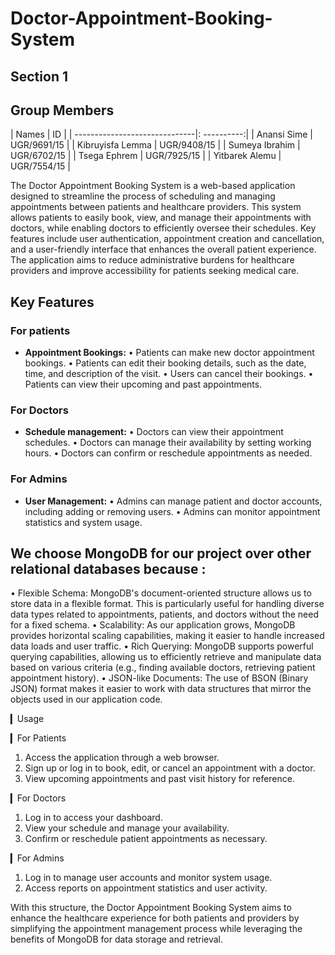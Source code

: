 # Doctor-Appointment-Booking-System

## Section 1

## Group Members

| Names                         |     ID      |
| ------------------------------|: ----------:|
| Anansi Sime                   | UGR/9691/15 |
| Kibruyisfa Lemma              | UGR/9408/15 |
| Sumeya Ibrahim                | UGR/6702/15 |
| Tsega Ephrem                  | UGR/7925/15 |
| Yitbarek Alemu                | UGR/7554/15 |

The Doctor Appointment Booking System is a web-based application designed to streamline the process of scheduling and managing appointments between patients and healthcare providers. This system allows patients to easily book, view, and manage their appointments with doctors, while enabling doctors to efficiently oversee their schedules. Key features include user authentication, appointment creation and cancellation, and a user-friendly interface that enhances the overall patient experience. The application aims to reduce administrative burdens for healthcare providers and improve accessibility for patients seeking medical care.

## Key Features

### For patients
- **Appointment Bookings:**
   • Patients can make new doctor appointment bookings.
   • Patients can edit their booking details, such as the date, time, and description of the visit.
   • Users can cancel their bookings.
   • Patients can view their upcoming and past appointments.

### For Doctors
- **Schedule management:**
  • Doctors can view their appointment schedules.
  • Doctors can manage their availability by setting working hours.
  • Doctors can confirm or reschedule appointments as needed.

### For Admins
- **User Management:**
  • Admins can manage patient and doctor accounts, including adding or removing users.
  • Admins can monitor appointment statistics and system usage.

  
## We choose MongoDB for our project over other relational databases because : 

  • Flexible Schema: MongoDB's document-oriented structure allows us to store data in a flexible format. This is particularly useful for handling diverse data types related to appointments,     patients, and doctors without the need for a fixed schema.
  • Scalability: As our application grows, MongoDB provides horizontal scaling capabilities, making it easier to handle increased data loads and user traffic.
  • Rich Querying: MongoDB supports powerful querying capabilities, allowing us to efficiently retrieve and manipulate data based on various criteria (e.g., finding available doctors, retrieving patient appointment history).
  • JSON-like Documents: The use of BSON (Binary JSON) format makes it easier to work with data structures that mirror the objects used in our application code.


▎Usage

▎For Patients
1. Access the application through a web browser.
2. Sign up or log in to book, edit, or cancel an appointment with a doctor.
3. View upcoming appointments and past visit history for reference.

▎For Doctors
1. Log in to access your dashboard.
2. View your schedule and manage your availability.
3. Confirm or reschedule patient appointments as necessary.

▎For Admins
1. Log in to manage user accounts and monitor system usage.
2. Access reports on appointment statistics and user activity.

With this structure, the Doctor Appointment Booking System aims to enhance the healthcare experience for both patients and providers by simplifying the appointment management process while leveraging the benefits of MongoDB for data storage and retrieval.
